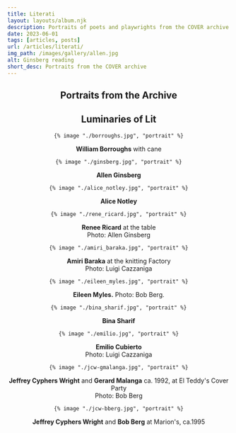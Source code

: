 ```yaml
---
title: Literati
layout: layouts/album.njk
description: Portraits of poets and playwrights from the COVER archive including Eileen Miles, Allen Ginsberg, Rene Ricard, Alice Notley, and Amiri Baraka.
date: 2023-06-01
tags: [articles, posts]
url: /articles/literati/
img_path: /images/gallery/allen.jpg
alt: Ginsberg reading
short_desc: Portraits from the COVER archive
---
```

<article style="text-align:center">
  <h1>Portraits from the Archive</h1>
  <h2 class="article-title">Luminaries of Lit</h2>
  <div class="pic-wrap">
    
    {% image "./borroughs.jpg", "portrait" %}

  <div class="pic-caption"><p><b>William Borroughs</b> with cane</p></div>
  </div>
  <div class="pic-wrap">
    
    {% image "./ginsberg.jpg", "portrait" %}

  <div class="pic-caption"><p><b>Allen Ginsberg</b></p></div>
  </div>
  <div class="pic-wrap">
    
    {% image "./alice_notley.jpg", "portrait" %}

  <div class="pic-caption"><p><b>Alice Notley</b></p></div>
  </div>
  <div class="pic-wrap">
    
    {% image "./rene_ricard.jpg", "portrait" %}

  <div class="pic-caption"><p><b>Renee Ricard</b> at the table<br>Photo: Allen Ginsberg</p></div>
  </div>
  <div class="pic-wrap">
    
    {% image "./amiri_baraka.jpg", "portrait" %}

  <div class="pic-caption"><p><b>Amiri Baraka</b> at the knitting Factory<br>Photo: Luigi Cazzaniga</p></div>
  </div>

  <div class="pic-wrap">
    
    {% image "./eileen_myles.jpg", "portrait" %}

  <div class="pic-caption"><p><b>Eileen Myles.</b> Photo: Bob Berg.</p></div>
  </div>
  <div class="pic-wrap">
    
    {% image "./bina_sharif.jpg", "portrait" %}

  <div class="pic-caption"><p><b>Bina Sharif</b></p></div>
  </div>
  <div class="pic-wrap">
    
    {% image "./emilio.jpg", "portrait" %}

  <div class="pic-caption"><p><b>Emilio Cubierto</b><br>Photo: Luigi Cazzaniga</p></div>
  </div>
  <div class="pic-wrap">
    
    {% image "./jcw-gmalanga.jpg", "portrait" %}

  <div class="pic-caption"><p><b>Jeffrey Cyphers Wright</b> and <b>Gerard Malanga</b> ca. 1992, at El Teddy's Cover Party<br>Photo: Bob Berg</p></div>
  </div>
  <div class="pic-wrap">
    
    {% image "./jcw-bberg.jpg", "portrait" %}

  <div class="pic-caption"><p><b>Jeffrey Cyphers Wright</b> and <b>Bob Berg</b> at Marion's, ca.1995</p></div>
  </div>

</article>